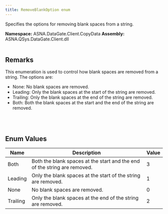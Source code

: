 ```yaml
---
title: RemoveBlankOption enum
---
```


Specifies the options for removing blank spaces from a string.

**Namespace:** ASNA.DataGate.Client.CopyData
**Assembly:** ASNA.QSys.DataGate.Client.dll
<br>
<br>

## Remarks
This enumeration is used to control how blank spaces are removed from a string.
The options are:
- None: No blank spaces are removed.
- Leading: Only the blank spaces at the start of the string are removed.
- Trailing: Only the blank spaces at the end of the string are removed.
- Both: Both the blank spaces at the start and the end of the string are removed.

<br>
<br>

## Enum Values

| Name | Description | Value
| --- | --- | --- 
| Both | Both the blank spaces at the start and the end of the string are removed. | 3 |
| Leading | Only the blank spaces at the start of the string are removed. | 1 |
| None | No blank spaces are removed. | 0 |
| Trailing | Only the blank spaces at the end of the string are removed. | 2 |
